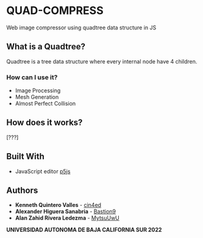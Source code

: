 # QUAD-COMPRESS

Web image compressor using quadtree data structure in JS

## What is a Quadtree?

Quadtree is a tree data structure where every internal node have 4 children.

### How can I use it?

* Image Processing
* Mesh Generation
* Almost Perfect Collision

## How does it works?

[???]

## Built With

* JavaScript editor [p5js](https://editor.p5js.org/)

## Authors

* **Kenneth Quintero Valles**    - [cin4ed](https://github.com/cin4ed)
* **Alexander Higuera Sanabria** - [Bastion9](https://github.com/bastion9)
* **Alan Zahid Rivera Ledezma**  - [MytsuUwU](https://github.com/MytsuUwU)

**UNIVERSIDAD AUTONOMA DE BAJA CALIFORNIA SUR 2022**
